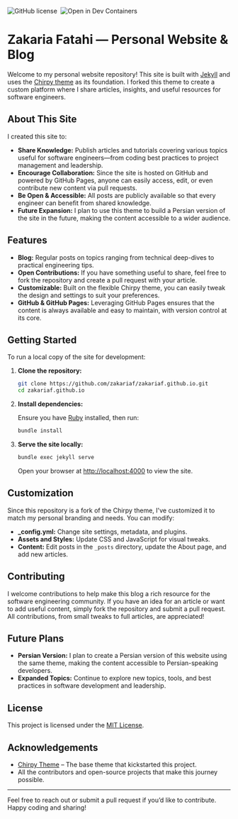 <!-- markdownlint-disable-next-line -->

<div align="left">

  ![GitHub license](https://img.shields.io/github/license/zakariaf/zakariaf.github.io?color=goldenrod)&nbsp;
  ![Open in Dev Containers](https://img.shields.io/badge/Dev_Containers-Open-deepskyblue?logo=linuxcontainers)

</div>

# Zakaria Fatahi — Personal Website & Blog

Welcome to my personal website repository! This site is built with [Jekyll](https://jekyllrb.com/) and uses the [Chirpy theme](https://github.com/cotes2020/jekyll-theme-chirpy) as its foundation. I forked this theme to create a custom platform where I share articles, insights, and useful resources for software engineers.

## About This Site

I created this site to:
- **Share Knowledge:** Publish articles and tutorials covering various topics useful for software engineers—from coding best practices to project management and leadership.
- **Encourage Collaboration:** Since the site is hosted on GitHub and powered by GitHub Pages, anyone can easily access, edit, or even contribute new content via pull requests.
- **Be Open & Accessible:** All posts are publicly available so that every engineer can benefit from shared knowledge.
- **Future Expansion:** I plan to use this theme to build a Persian version of the site in the future, making the content accessible to a wider audience.

## Features

- **Blog:** Regular posts on topics ranging from technical deep-dives to practical engineering tips.
- **Open Contributions:** If you have something useful to share, feel free to fork the repository and create a pull request with your article.
- **Customizable:** Built on the flexible Chirpy theme, you can easily tweak the design and settings to suit your preferences.
- **GitHub & GitHub Pages:** Leveraging GitHub Pages ensures that the content is always available and easy to maintain, with version control at its core.

## Getting Started

To run a local copy of the site for development:

1. **Clone the repository:**

   ```bash
   git clone https://github.com/zakariaf/zakariaf.github.io.git
   cd zakariaf.github.io
   ```

2. **Install dependencies:**

   Ensure you have [Ruby](https://www.ruby-lang.org/) installed, then run:

   ```bash
   bundle install
   ```

3. **Serve the site locally:**

   ```bash
   bundle exec jekyll serve
   ```

   Open your browser at [http://localhost:4000](http://localhost:4000) to view the site.

## Customization

Since this repository is a fork of the Chirpy theme, I've customized it to match my personal branding and needs. You can modify:

- **_config.yml:** Change site settings, metadata, and plugins.
- **Assets and Styles:** Update CSS and JavaScript for visual tweaks.
- **Content:** Edit posts in the `_posts` directory, update the About page, and add new articles.

## Contributing

I welcome contributions to help make this blog a rich resource for the software engineering community. If you have an idea for an article or want to add useful content, simply fork the repository and submit a pull request. All contributions, from small tweaks to full articles, are appreciated!

## Future Plans

- **Persian Version:** I plan to create a Persian version of this website using the same theme, making the content accessible to Persian-speaking developers.
- **Expanded Topics:** Continue to explore new topics, tools, and best practices in software development and leadership.

## License

This project is licensed under the [MIT License](LICENSE).

## Acknowledgements

- [Chirpy Theme](https://github.com/cotes2020/jekyll-theme-chirpy) – The base theme that kickstarted this project.
- All the contributors and open-source projects that make this journey possible.

---

Feel free to reach out or submit a pull request if you’d like to contribute. Happy coding and sharing!

